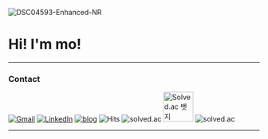 ![DSC04593-Enhanced-NR](https://github.com/user-attachments/assets/446bd729-11fc-4d82-8dd0-a910586d4fb0)

# Hi! I'm mo!
---

### Contact
[![Gmail](https://img.shields.io/badge/Gmail-D14836?logo=gmail&logoColor=fff)](mailto:jmmo0722@gmail.com)
[![LinkedIn](https://img.shields.io/badge/LinkedIn-0A66C2?logo=linkedin&logoColor=fff)](https://www.linkedin.com/in/%EC%A0%95%EB%AF%BC-%EB%AA%A8-289504385/)
[![blog](https://img.shields.io/badge/Velog-20C997?logo=velog&logoColor=fff)](https://mozmin.tistory.com/)
![Hits](https://komarev.com/ghpvc/?username=mozmin)
![solved.ac](https://img.shields.io/badge/solved.ac-Silver%20I-435F7A?style=plastic&logo=solved.ac)
<img src="https://img.shields.io/badge/solved.ac-Silver%20I-435F7A?style=plastic&logo=solved.ac" alt="Solved.ac 뱃지" height="60">
![solved.ac](http://mazassumnida.wtf/api/v2/generate_badge?boj=mozmin)

---
